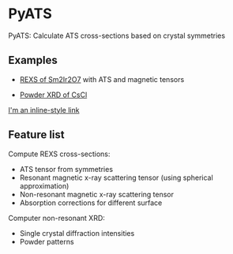 # PyATS

PyATS: Calculate ATS cross-sections based on crystal symmetries

## Examples

* [REXS of Sm2Ir2O7](Sm227_rexs.ipynb) with ATS and magnetic tensors

* [Powder XRD of CsCl](CsCl_powder.ipynb)

[I'm an inline-style link](https://www.google.com)

## Feature list ##

Compute REXS cross-sections:

* ATS tensor from symmetries
* Resonant magnetic x-ray scattering tensor (using spherical approximation)
* Non-resonant magnetic x-ray scattering tensor
* Absorption corrections for different surface

Computer non-resonant XRD:

* Single crystal diffraction intensities
* Powder patterns